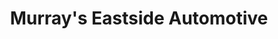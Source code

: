 ---
title: "Murray's Eastside Automotive"
url: /georgetown/murrays-eastside-automotive/
shop: tyres
---